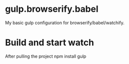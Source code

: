 # gulp.browserify.babel
My basic gulp configuration for browserify/babel/watchify.

# Build and start watch
  After pulling the project
     npm install
     gulp
